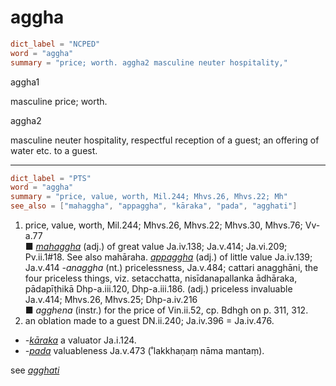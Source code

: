 # aggha

``` toml
dict_label = "NCPED"
word = "aggha"
summary = "price; worth. aggha2 masculine neuter hospitality,"
```

aggha1

masculine price; worth.

aggha2

masculine neuter hospitality, respectful reception of a guest; an offering of water etc. to a guest.

--------------------

``` toml
dict_label = "PTS"
word = "aggha"
summary = "price, value, worth, Mil.244; Mhvs.26, Mhvs.22; Mh"
see_also = ["mahaggha", "appaggha", "kāraka", "pada", "agghati"]
```

1. price, value, worth, Mil.244; Mhvs.26, Mhvs.22; Mhvs.30, Mhvs.76; Vv\-a.77  
   ■ *[mahaggha](mahaggha.md)* (adj.) of great value Ja.iv.138; Ja.v.414; Ja.vi.209; Pv.ii.1#18. See also mahāraha. *[appaggha](appaggha.md)* (adj.) of little value Ja.iv.139; Ja.v.414 *\-anaggha* (nt.) pricelessness, Ja.v.484; cattari anagghāni, the four priceless things, viz. setacchatta, nisīdanapallanka ādhāraka, pādapīṭhikā Dhp\-a.iii.120, Dhp\-a.iii.186. (adj.) priceless invaluable Ja.v.414; Mhvs.26, Mhvs.25; Dhp\-a.iv.216  
   ■ *agghena* (instr.) for the price of Vin.ii.52, cp. Bdhgh on p. 311, 312.
2. an oblation made to a guest DN.ii.240; Ja.iv.396 = Ja.iv.476.

* *\-[kāraka](kāraka.md)* a valuator Ja.i.124.
* *\-[pada](pada.md)* valuableness Ja.v.473 (˚lakkhaṇaṃ nāma mantaṃ).

see *[agghati](agghati.md)*

